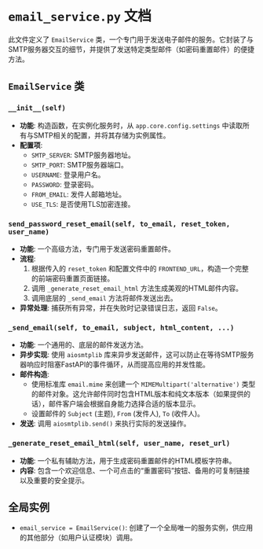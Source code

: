 # `email_service.py` 文档

此文件定义了 `EmailService` 类，一个专门用于发送电子邮件的服务。它封装了与SMTP服务器交互的细节，并提供了发送特定类型邮件（如密码重置邮件）的便捷方法。

## `EmailService` 类

### `__init__(self)`
- **功能**: 构造函数，在实例化服务时，从 `app.core.config.settings` 中读取所有与SMTP相关的配置，并将其存储为实例属性。
- **配置项**: 
    - `SMTP_SERVER`: SMTP服务器地址。
    - `SMTP_PORT`: SMTP服务器端口。
    - `USERNAME`: 登录用户名。
    - `PASSWORD`: 登录密码。
    - `FROM_EMAIL`: 发件人邮箱地址。
    - `USE_TLS`: 是否使用TLS加密连接。

### `send_password_reset_email(self, to_email, reset_token, user_name)`
- **功能**: 一个高级方法，专门用于发送密码重置邮件。
- **流程**:
    1.  根据传入的 `reset_token` 和配置文件中的 `FRONTEND_URL`，构造一个完整的前端密码重置页面链接。
    2.  调用 `_generate_reset_email_html` 方法生成美观的HTML邮件内容。
    3.  调用底层的 `_send_email` 方法将邮件发送出去。
- **异常处理**: 捕获所有异常，并在失败时记录错误日志，返回 `False`。

### `_send_email(self, to_email, subject, html_content, ...)`
- **功能**: 一个通用的、底层的邮件发送方法。
- **异步实现**: 使用 `aiosmtplib` 库来异步发送邮件，这可以防止在等待SMTP服务器响应时阻塞FastAPI的事件循环，从而提高应用的并发性能。
- **邮件构造**: 
    - 使用标准库 `email.mime` 来创建一个 `MIMEMultipart('alternative')` 类型的邮件对象。这允许邮件同时包含HTML版本和纯文本版本（如果提供的话），邮件客户端会根据自身能力选择合适的版本显示。
    - 设置邮件的 `Subject` (主题), `From` (发件人), `To` (收件人)。
- **发送**: 调用 `aiosmtplib.send()` 来执行实际的发送操作。

### `_generate_reset_email_html(self, user_name, reset_url)`
- **功能**: 一个私有辅助方法，用于生成密码重置邮件的HTML模板字符串。
- **内容**: 包含一个欢迎信息、一个可点击的“重置密码”按钮、备用的可复制链接以及重要的安全提示。

## 全局实例

- `email_service = EmailService()`: 创建了一个全局唯一的服务实例，供应用的其他部分（如用户认证模块）调用。

